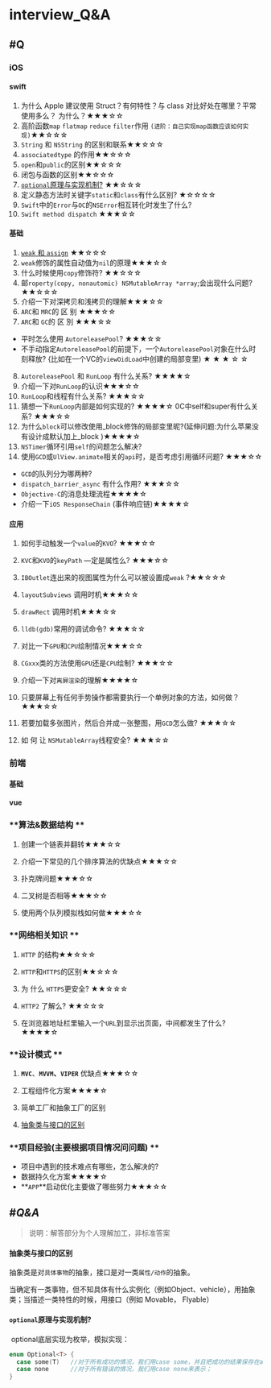 # interview_Q&A

## \#Q



### **iOS**

#### swift

1. 为什么 Apple 建议使用 Struct？有何特性？与 class 对比好处在哪里？平常使用多么？ 为什么？★★★☆☆ 
2. 高阶函数`map` `flatmap` `reduce` `filter`作用  `(进阶：自己实现map函数应该如何实现)`★★☆☆☆ 
3. `String` 和 `NSString` 的区别和联系★★☆☆☆ 
4. `associatedtype` 的作用★★☆☆☆ 
5. `open`和`public`的区别★★☆☆☆ 
6. 闭包与函数的区别★★☆☆☆ 
7. [`optional`原理与实现机制?](#1-1-7) ★★☆☆☆ 
8. 定义静态方法时关键字`static`和`class`有什么区别? ★☆☆☆☆ 
9. `Swift`中的`Error`与`OC`的`NSError`相互转化时发生了什么? 
10. `Swift method dispatch` ★★★☆☆ 

#### 基础

1. [`weak` 和 `assign`](#1-2-1) ★★☆☆☆
2. `weak`修饰的属性自动值为`nil`的原理★★★☆☆
3. 什么时候使用`copy`修饰符? ★★☆☆☆
4. 邮`roperty(copy, nonautomic) NSMutableArray *array`;会出现什么问题? ★★☆☆☆ 
5. 介绍一下对深拷贝和浅拷贝的理解★★★☆☆ 
6. `ARC`和 `MRC`的 区 别 ★★★☆☆ 
7. `ARC`和 `GC`的 区 別 ★★★☆☆
  - 平时怎么使用 `AutoreleasePool`? ★★★☆☆
  - 不手动指定`AutoreleasePool`的前提下，一个`AutoreleasePool`对象在什么时刻释放? {比如在一个VC的`viewOidLoad`中创建的局部变里) ★ ★ ★ ☆ ☆ 
8. `AutoreleasePool` 和 `RunLoop` 有什么关系? ★★★★☆
9. 介绍一下对`RunLoop`的认识★★★☆☆
10. `RunLoop`和线程有什么关系? ★★★☆☆
11. 猜想一下`RunLoop`内部是如何实现的? ★★★★☆
    0C中self和super有什么关系? ★★★☆☆ 
12. 为什么`block`可以修改使用_block修饰的局部变里昵?(延伸问题:为什么苹果没有设计成默认加上_block )★★★★☆ 
13. `NSTimer`循环引用`self`的问题怎么解决?
 14. 使用`GCD`或`UlView.animate`相关的`api`时，是否考虑引用循环问题? ★★★☆☆
   - `GCD`的队列分为哪两种?
   - `dispatch_barrier_async` 有什么作用? ★★★☆☆
   - `Objective-C`的消息处理流程★★★★☆
   - 介绍一下`iOS ResponseChain` (事件响应链)★★★★☆ 

#### 应用

1. 如何手动触发一个`value`的`KVO`? ★★★☆☆ 

2. `KVC`和`KVO`的`keyPath` —定是属性么? ★★★☆☆ 

3. `IBOutlet`连出来的视图属性为什么可以被设置成`weak` ?★★☆☆☆ 

4. `layoutSubviews` 调用时机★★★☆☆ 

5. `drawRect` 调用时机★★★☆☆

6. `lldb(gdb)`常用的调试命令? ★★★☆☆ 

7. 对比一下`GPU`和`CPU`绘制情况★★★☆☆ 

8. `CGxxx`类的方法使用`GPU`还是`CPU`绘制? ★★★☆☆ 

9. 介绍一下对`离屏渲染`的理解★★★★☆ 

10. 只要屏幕上有任何手势操作都需要执行一个单例对象的方法，如何做？★★★☆☆ 

11. 若要加载多张图片，然后合并成一张整图，用`GCD`怎么做? ★★★☆☆ 

12. 如 何 让 `NSMutableArray`线程安全? ★★★☆☆ 

    

### 前端

#### 基础

#### vue



### **算法&数据结构 **

1. 创建一个链表并翻转★★★☆☆ 

2. 介绍一下常见的几个排序算法的优缺点★★★☆☆ 

3. 扑克牌问题★★★☆☆ 

4. 二叉树是否相等★★★☆☆ 

5. 使用两个队列模拟栈如何做★★★☆☆ 

   

### **网络相关知识 **

1. `HTTP` 的结构★★☆☆☆

2. `HTTP`和`HTTPS`的区别★★☆☆☆

3. 为 什么 `HTTPS`更安全? ★★☆☆☆

4. `HTTP2` 了解么? ★★☆☆☆ 

5. 在浏览器地址栏里输入一个`URL`到显示出页面，中间都发生了什么? ★★★★☆

   

### **设计模式 **

1. **`MVC`**、**`MVVM`、`VIPER`** 优缺点★★★☆☆ 

2. 工程组件化方案★★★★☆ 

3. 简单工厂和抽象工厂的区别

4. [抽象类与接口的区别](#5-4)

   

### **项目经验(主要根据项目情况问问题) **

- 项目中遇到的技术难点有哪些，怎么解决的? 
- 数据持久化方案★★★★☆
-  **`APP`**启动优化主要做了哪些努力★★★☆☆ 



## \#*Q&A*



> 说明：解答部分为个人理解加工，非标准答案



#### <a id='5-4'>抽象类与接口的区别</a>

​	抽象类是对`具体事物`的抽象，接口是对一类`属性/动作`的抽象。

​	当确定有一类事物，但不知具体有什么实例化（例如Object、vehicle），用抽象类；当描述一类特性的时候，用接口（例如 Movable， Flyable）

#### <a id='1-1-7'>`optional`原理与实现机制? </a>

​	optional底层实现为枚举，模拟实现：

```swift
enum Optional<T> {    
  case some(T)   //对于所有成功的情况，我们用case some，并且把成功的结果保存在associated value里；
  case none      //对于所有错误的情况，我们用case none来表示；
}
```